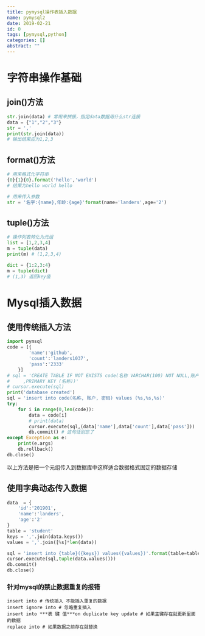 ```yaml
---
title: pymysql操作表插入数据
name: pymysql2
date: 2019-02-21
id: 0
tags: [pymysql,python]
categories: []
abstract: ""
---
```



# 字符串操作基础

## join()方法

```python
str.join(data) # 常用来拼接，指定data数据用什么str连接
data = {"1","2","3"}
str = ','
print(str.join(data))
# 输出结果应为1,2,3
```

## <!--more-->format()方法

```python
# 用来格式化字符串
{0}{1}{0}.format('hello','world')
# 结果为hello world hello
```

```python
# 用来传入参数
str = '名字:{name},年龄:{age}'format(name='landers',age='2')
```

## tuple()方法

```python
# 操作列表转化为元组
list = [1,2,3,4]
m = tuple(data)
print(m) # (1,2,3,4)

dict = {1:2,3:4}
m = tuple(dict)
# (1,3) 返回key值
```



# Mysql插入数据

## 使用传统插入方法

```python
import pymsql
code = [{
        'name':'github',
        'count':'landers1037',
        'pass':'2333'
    }]
# sql = 'CREATE TABLE IF NOT EXISTS code(名称 VARCHAR(100) NOT NULL,账户 VARCHAR(100) NOT NULL,密码 VARCHAR(100) NOT NULL\
#     ,PRIMARY KEY (名称))'
# cursor.execute(sql)
print('database created')
sql = 'insert into code(名称, 账户, 密码) values (%s,%s,%s)'
try:
    for i in range(0,len(code)):
        data = code[i]
        # print(data)
        cursor.execute(sql,(data['name'],data['count'],data['pass']))
        db.commit() # 这句话别忘了
except Exception as e:
    print(e.args)
    db.rollback()
db.close()
```

以上方法是把一个元组传入到数据库中这样适合数据格式固定的数据存储

## 使用字典动态传入数据

```python
data  = {
    'id':'201901',
    'name':'landers',
    'age':'2'
}
table = 'student'
keys = ','.join(data.keys())
values = ','.join([%s]*len(data))

sql = 'insert into {table}({keys}) values({values})'.format(table=table,keys=keys,values=values)
cursor.execute(sql,tuple(data.values()))
db.commit()
db.close()
```

### 针对mysql的禁止数据重复的报错

```mysql
insert into # 传统插入 不能插入重复的数据
insert ignore into # 忽略重复插入
insert into ***表 键 值***on duplicate key update # 如果主键存在就更新里面的数据
replace into # 如果数据之前存在就替换
```


